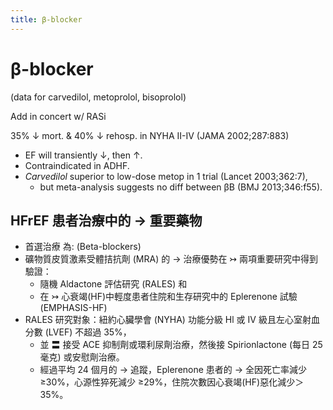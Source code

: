 ```yaml
---
title: β-blocker
---
```


# β-blocker

(data for carvedilol, metoprolol, bisoprolol)

Add in concert w/ RASi

35% ↓ mort. & 40% ↓ rehosp. in NYHA II-IV (JAMA 2002;287:883)

- EF will transiently ↓, then ↑.
- Contraindicated in ADHF.
- _Carvedilol_ superior to low-dose metop in 1 trial (Lancet 2003;362:7),
  - but meta-analysis suggests no diff between βB (BMJ 2013;346:f55).

## HFrEF 患者治療中的 → 重要藥物

- 首選治療 為: (Beta-blockers)
- 礦物質皮質激素受體拮抗劑 (MRA) 的 → 治療優勢在 ↣ 兩項重要研究中得到驗證：
  - 隨機 Aldactone 評估研究 (RALES) 和
  - 在 ↣ 心衰竭(HF)中輕度患者住院和生存研究中的 Eplerenone 試驗 (EMPHASIS-HF)
- RALES 研究對象：紐約心臟學會 (NYHA) 功能分級 Hl 或 IV 級且左心室射血分數 (LVEF) 不超過 35%，
  - 並 〓 接受 ACE 抑制劑或環利尿劑治療，然後接 Spirionlactone (每日 25 毫克) 或安慰劑治療。
  - 經過平均 24 個月的 → 追蹤，Eplerenone 患者的 → 全因死亡率減少 ≥30%，心源性猝死減少 ≥29%，住院次數因心衰竭(HF)惡化減少＞ 35%。
